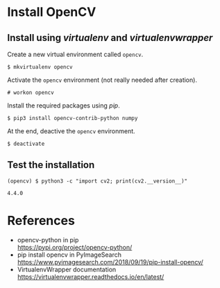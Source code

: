 # Install OpenCV

## Install using *virtualenv* and *virtualenvwrapper*

Create a new virtual environment called `opencv`.

```
$ mkvirtualenv opencv
```

Activate the `opencv` environment (not really needed after creation).

```
# workon opencv
```

Install the required packages using *pip*.

```
$ pip3 install opencv-contrib-python numpy
```

At the end, deactive the `opencv` environment.

```
$ deactivate
```

## Test the installation

```
(opencv) $ python3 -c "import cv2; print(cv2.__version__)"

4.4.0
```

# References

 - opencv-python in pip  
 https://pypi.org/project/opencv-python/
 - pip install opencv in PyImageSearch  
 https://www.pyimagesearch.com/2018/09/19/pip-install-opencv/
 - VirtualenvWrapper documentation  
 https://virtualenvwrapper.readthedocs.io/en/latest/